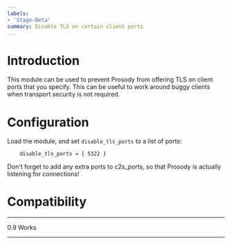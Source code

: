 ```yaml
---
labels:
- 'Stage-Beta'
summary: Disable TLS on certain client ports
...
```


Introduction
============

This module can be used to prevent Prosody from offering TLS on client
ports that you specify. This can be useful to work around buggy clients
when transport security is not required.

Configuration
=============

Load the module, and set `disable_tls_ports` to a list of ports:

        disable_tls_ports = { 5322 }

Don't forget to add any extra ports to c2s\_ports, so that Prosody is
actually listening for connections!

Compatibility
=============

  ----- -------
  0.9   Works
  ----- -------
